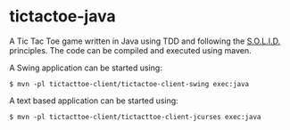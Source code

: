 tictactoe-java
==============

A Tic Tac Toe game written in Java using TDD and following the [S.O.L.I.D.][solid] principles. The code can be compiled and executed using maven.

   [solid]: http://www.objectmentor.com/resources/articles/Principles_and_Patterns.pdf

A Swing application can be started using:

    $ mvn -pl tictacttoe-client/tictactoe-client-swing exec:java


A text based application can be started using:

    $ mvn -pl tictacttoe-client/tictacttoe-client-jcurses exec:java